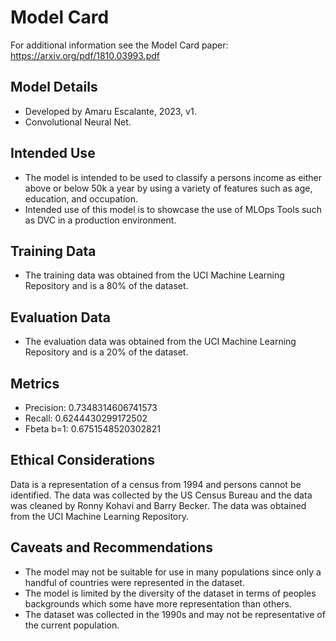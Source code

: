 # Model Card

For additional information see the Model Card paper: https://arxiv.org/pdf/1810.03993.pdf

## Model Details
- Developed by Amaru Escalante, 2023, v1.
- Convolutional Neural Net.
## Intended Use
- The model is intended to be used to classify a persons income as either above or below 50k a year by using a variety of features such as age, education, and occupation.
- Intended use of this model is to showcase the use of MLOps Tools such as DVC in a production environment.
## Training Data
- The training data was obtained from the UCI Machine Learning Repository and is a 80% of the dataset.

## Evaluation Data
- The evaluation data was obtained from the UCI Machine Learning Repository and is a 20% of the dataset.
## Metrics
<!-- _Please include the metrics used and your model's performance on those metrics._ -->
- Precision: 0.7348314606741573
- Recall: 0.6244430299172502
- Fbeta b=1: 0.6751548520302821

## Ethical Considerations
Data is a representation of a census from 1994 and persons cannot be identified. The data was collected by the US Census Bureau and the data was cleaned by Ronny Kohavi and Barry Becker. The data was obtained from the UCI Machine Learning Repository.

## Caveats and Recommendations
- The model may not be suitable for use in many populations since only a handful of countries were represented in the dataset.
- The model is limited by the diversity of the dataset in terms of peoples backgrounds which some have more representation than others. 
- The dataset was collected in the 1990s and may not be representative of the current population.